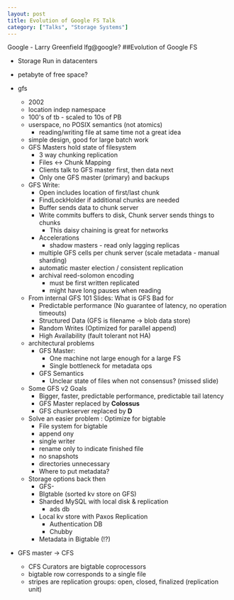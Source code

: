 ```yaml
---
layout: post
title: Evolution of Google FS Talk
category: ["Talks", "Storage Systems"]
---
```


Google - Larry Greenfield lfg@google?
##Evolution of Google FS 


- Storage Run in datacenters
- petabyte of free space? 
- gfs
	- 2002
	- location indep namespace
	- 100's of tb - scaled to 10s of PB
	- userspace, no POSIX semantics (not atomics) 
		- reading/writing file at same time not a great idea
	- simple design, good for large batch work
	- GFS Masters hold state of filesystem
		- 3 way chunking replication
		- Files <-> Chunk Mapping
		- Clients talk to GFS master first, then data next
		- Only one GFS master (primary) and backups
	- GFS Write:
		- Open includes location of first/last chunk
		- FindLockHolder if additional chunks are needed
		- Buffer sends data to chunk server
		- Write commits buffers to disk, Chunk server sends things to chunks
			- This daisy chaining is great for networks
		- Accelerations 
			- shadow masters - read only lagging replicas
		- multiple GFS cells per chunk server (scale metadata - manual sharding)
		- automatic master election / consistent replication
		- archival reed-solomon encoding
			- must be first written replicated
			- might have long pauses when reading
	- From internal GFS 101 Slides: What is GFS Bad for
		- Predictable performance (No guarantee of latency, no operation timeouts)
		- Structured Data (GFS is filename -> blob data store)
		- Random Writes (Optimized for parallel append)
		- High Availability (fault tolerant not HA)
	- architectural problems
		- GFS Master:
			- One machine not large enough for a large FS
			- Single bottleneck for metadata ops
		- GFS Semantics
			- Unclear state of files when not consensus? (missed slide)
	- Some GFS v2 Goals
		- Bigger, faster, predictable performance, predictable tail latency
		- GFS Master replaced by **Colossus**
		- GFS chunkserver replaced by **D**
	- Solve an easier problem : Optimize for bigtable
		- File system for bigtable
		- append ony
		- single writer 
		- rename only to indicate finished file
		- no snapshots
		- directories unnecessary
		- Where to put metadata?
	- Storage options back then
		- GFS-
		- BIgtable (sorted kv store on GFS)
		- Sharded MySQL with local disk & replication
			- ads db
		- Local kv store with Paxos Replication
			- Authentication DB
			- Chubby
		- Metadata in Bigtable (!?)

- GFS master -> CFS
	- CFS Curators are bigtable coprocessors
	- bigtable row corresponds to a single file
	- stripes are replication groups: open, closed, finalized (replication unit)

